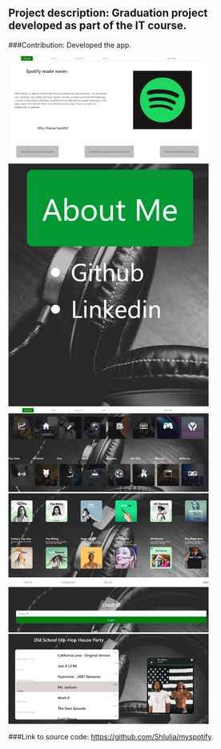 ## Project description: Graduation project developed as part of the IT course.

###Contribution: Developed the app.

<div>
<a href="url"><img src="./starting-page.png" width="400"></a>
<a href="url"><img src="./about-page.png" width="400"></a>
<a href="url"><img src="./categories.png" width="400"></a>
<a href="url"><img src="./category-selected.png" width="400"></a>
<a href="url"><img src="./login.png" width="400"></a>
<a href="url"><img src="./playlist+player.png" width="400"></a>
</div>


###Link to source code: https://github.com/ShIulia/myspotify.
